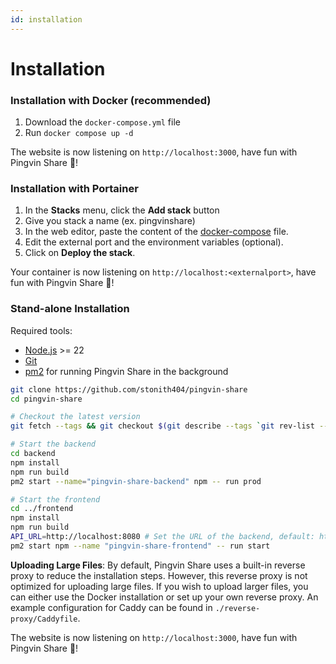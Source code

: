 ```yaml
---
id: installation
---
```


# Installation

### Installation with Docker (recommended)

1. Download the `docker-compose.yml` file
2. Run `docker compose up -d`

The website is now listening on `http://localhost:3000`, have fun with Pingvin Share 🐧!

### Installation with Portainer

1. In the **Stacks** menu, click the **Add stack** button
2. Give you stack a name (ex. pingvinshare)
3. In the web editor, paste the content of the [docker-compose](https://github.com/stonith404/pingvin-share/blob/main/docker-compose.yml) file.
4. Edit the external port and the environment variables (optional).
5. Click on **Deploy the stack**.

Your container is now listening on `http://localhost:<externalport>`, have fun with Pingvin Share 🐧!

### Stand-alone Installation

Required tools:

- [Node.js](https://nodejs.org/en/download/) >= 22
- [Git](https://git-scm.com/downloads)
- [pm2](https://pm2.keymetrics.io/) for running Pingvin Share in the background

```bash
git clone https://github.com/stonith404/pingvin-share
cd pingvin-share

# Checkout the latest version
git fetch --tags && git checkout $(git describe --tags `git rev-list --tags --max-count=1`)

# Start the backend
cd backend
npm install
npm run build
pm2 start --name="pingvin-share-backend" npm -- run prod

# Start the frontend
cd ../frontend
npm install
npm run build
API_URL=http://localhost:8080 # Set the URL of the backend, default: http://localhost:8080
pm2 start npm --name "pingvin-share-frontend" -- run start
```

**Uploading Large Files**: By default, Pingvin Share uses a built-in reverse proxy to reduce the installation steps. However, this reverse proxy is not optimized for uploading large files. If you wish to upload larger files, you can either use the Docker installation or set up your own reverse proxy. An example configuration for Caddy can be found in `./reverse-proxy/Caddyfile`.

The website is now listening on `http://localhost:3000`, have fun with Pingvin Share 🐧!
